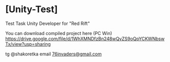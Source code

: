 # [Unity-Test] <Vyacheslav Elistratov>

Test Task Unity Developer for "Red Rift"

You can download compiled project here (PC Win)
https://drive.google.com/file/d/1WhXMNDfzBn248wQvZS9oQpYCKWNbswTx/view?usp=sharing

tg @shakoretka
email 76invaders@gmail.com
